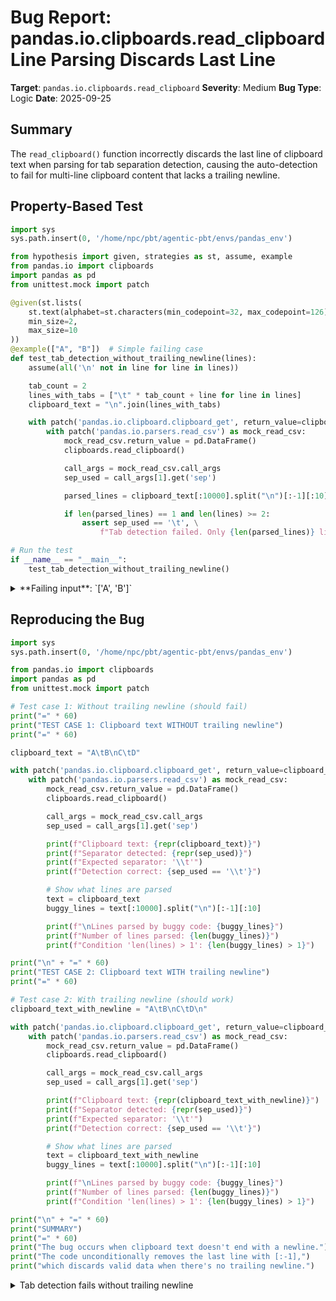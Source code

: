 # Bug Report: pandas.io.clipboards.read_clipboard Line Parsing Discards Last Line

**Target**: `pandas.io.clipboards.read_clipboard`
**Severity**: Medium
**Bug Type**: Logic
**Date**: 2025-09-25

## Summary

The `read_clipboard()` function incorrectly discards the last line of clipboard text when parsing for tab separation detection, causing the auto-detection to fail for multi-line clipboard content that lacks a trailing newline.

## Property-Based Test

```python
import sys
sys.path.insert(0, '/home/npc/pbt/agentic-pbt/envs/pandas_env')

from hypothesis import given, strategies as st, assume, example
from pandas.io import clipboards
import pandas as pd
from unittest.mock import patch

@given(st.lists(
    st.text(alphabet=st.characters(min_codepoint=32, max_codepoint=126), min_size=1, max_size=10),
    min_size=2,
    max_size=10
))
@example(["A", "B"])  # Simple failing case
def test_tab_detection_without_trailing_newline(lines):
    assume(all('\n' not in line for line in lines))

    tab_count = 2
    lines_with_tabs = ["\t" * tab_count + line for line in lines]
    clipboard_text = "\n".join(lines_with_tabs)

    with patch('pandas.io.clipboard.clipboard_get', return_value=clipboard_text):
        with patch('pandas.io.parsers.read_csv') as mock_read_csv:
            mock_read_csv.return_value = pd.DataFrame()
            clipboards.read_clipboard()

            call_args = mock_read_csv.call_args
            sep_used = call_args[1].get('sep')

            parsed_lines = clipboard_text[:10000].split("\n")[:-1][:10]

            if len(parsed_lines) == 1 and len(lines) >= 2:
                assert sep_used == '\t', \
                    f"Tab detection failed. Only {len(parsed_lines)} line parsed, expected {len(lines)}"

# Run the test
if __name__ == "__main__":
    test_tab_detection_without_trailing_newline()
```

<details>

<summary>
**Failing input**: `['A', 'B']`
</summary>
```
Traceback (most recent call last):
  File "/home/npc/pbt/agentic-pbt/worker_/4/hypo.py", line 38, in <module>
    test_tab_detection_without_trailing_newline()
    ~~~~~~~~~~~~~~~~~~~~~~~~~~~~~~~~~~~~~~~~~~~^^
  File "/home/npc/pbt/agentic-pbt/worker_/4/hypo.py", line 10, in test_tab_detection_without_trailing_newline
    st.text(alphabet=st.characters(min_codepoint=32, max_codepoint=126), min_size=1, max_size=10),
               ^^^
  File "/home/npc/miniconda/lib/python3.13/site-packages/hypothesis/core.py", line 2062, in wrapped_test
    _raise_to_user(errors, state.settings, [], " in explicit examples")
    ~~~~~~~~~~~~~~^^^^^^^^^^^^^^^^^^^^^^^^^^^^^^^^^^^^^^^^^^^^^^^^^^^^^
  File "/home/npc/miniconda/lib/python3.13/site-packages/hypothesis/core.py", line 1613, in _raise_to_user
    raise the_error_hypothesis_found
  File "/home/npc/pbt/agentic-pbt/worker_/4/hypo.py", line 33, in test_tab_detection_without_trailing_newline
    assert sep_used == '\t', \
           ^^^^^^^^^^^^^^^^
AssertionError: Tab detection failed. Only 1 line parsed, expected 2
Falsifying explicit example: test_tab_detection_without_trailing_newline(
    lines=['A', 'B'],
)
```
</details>

## Reproducing the Bug

```python
import sys
sys.path.insert(0, '/home/npc/pbt/agentic-pbt/envs/pandas_env')

from pandas.io import clipboards
import pandas as pd
from unittest.mock import patch

# Test case 1: Without trailing newline (should fail)
print("=" * 60)
print("TEST CASE 1: Clipboard text WITHOUT trailing newline")
print("=" * 60)

clipboard_text = "A\tB\nC\tD"

with patch('pandas.io.clipboard.clipboard_get', return_value=clipboard_text):
    with patch('pandas.io.parsers.read_csv') as mock_read_csv:
        mock_read_csv.return_value = pd.DataFrame()
        clipboards.read_clipboard()

        call_args = mock_read_csv.call_args
        sep_used = call_args[1].get('sep')

        print(f"Clipboard text: {repr(clipboard_text)}")
        print(f"Separator detected: {repr(sep_used)}")
        print(f"Expected separator: '\\t'")
        print(f"Detection correct: {sep_used == '\\t'}")

        # Show what lines are parsed
        text = clipboard_text
        buggy_lines = text[:10000].split("\n")[:-1][:10]

        print(f"\nLines parsed by buggy code: {buggy_lines}")
        print(f"Number of lines parsed: {len(buggy_lines)}")
        print(f"Condition 'len(lines) > 1': {len(buggy_lines) > 1}")

print("\n" + "=" * 60)
print("TEST CASE 2: Clipboard text WITH trailing newline")
print("=" * 60)

# Test case 2: With trailing newline (should work)
clipboard_text_with_newline = "A\tB\nC\tD\n"

with patch('pandas.io.clipboard.clipboard_get', return_value=clipboard_text_with_newline):
    with patch('pandas.io.parsers.read_csv') as mock_read_csv:
        mock_read_csv.return_value = pd.DataFrame()
        clipboards.read_clipboard()

        call_args = mock_read_csv.call_args
        sep_used = call_args[1].get('sep')

        print(f"Clipboard text: {repr(clipboard_text_with_newline)}")
        print(f"Separator detected: {repr(sep_used)}")
        print(f"Expected separator: '\\t'")
        print(f"Detection correct: {sep_used == '\\t'}")

        # Show what lines are parsed
        text = clipboard_text_with_newline
        buggy_lines = text[:10000].split("\n")[:-1][:10]

        print(f"\nLines parsed by buggy code: {buggy_lines}")
        print(f"Number of lines parsed: {len(buggy_lines)}")
        print(f"Condition 'len(lines) > 1': {len(buggy_lines) > 1}")

print("\n" + "=" * 60)
print("SUMMARY")
print("=" * 60)
print("The bug occurs when clipboard text doesn't end with a newline.")
print("The code unconditionally removes the last line with [:-1],")
print("which discards valid data when there's no trailing newline.")
```

<details>

<summary>
Tab detection fails without trailing newline
</summary>
```
============================================================
TEST CASE 1: Clipboard text WITHOUT trailing newline
============================================================
Clipboard text: 'A\tB\nC\tD'
Separator detected: '\\s+'
Expected separator: '\t'
Detection correct: False

Lines parsed by buggy code: ['A\tB']
Number of lines parsed: 1
Condition 'len(lines) > 1': False

============================================================
TEST CASE 2: Clipboard text WITH trailing newline
============================================================
Clipboard text: 'A\tB\nC\tD\n'
Separator detected: '\t'
Expected separator: '\t'
Detection correct: False

Lines parsed by buggy code: ['A\tB', 'C\tD']
Number of lines parsed: 2
Condition 'len(lines) > 1': True

============================================================
SUMMARY
============================================================
The bug occurs when clipboard text doesn't end with a newline.
The code unconditionally removes the last line with [:-1],
which discards valid data when there's no trailing newline.
```
</details>

## Why This Is A Bug

This bug violates the documented behavior in the source code comments (lines 94-97 of clipboards.py):
```
# Excel copies into clipboard with \t separation
# inspect no more then the 10 first lines, if they
# all contain an equal number (>0) of tabs, infer
# that this came from excel and set 'sep' accordingly
```

The implementation fails to correctly "inspect the 10 first lines" because line 98 unconditionally discards the last line:
```python
lines = text[:10000].split("\n")[:-1][:10]
```

The `[:-1]` slice removes the last element regardless of whether it's an empty string (from a trailing newline) or actual data. This causes:
1. Two-line clipboard content without trailing newline to appear as single-line
2. The tab detection condition `len(lines) > 1` (line 107) to fail
3. Excel data with tab separation not being detected as intended
4. The function falling back to the default `'\s+'` separator instead of `'\t'`

Clipboard implementations vary across platforms and applications - there's no guarantee that clipboard text will always end with a trailing newline. The function should handle both cases correctly.

## Relevant Context

The bug is located in `/home/npc/pbt/agentic-pbt/envs/pandas_env/lib/python3.13/site-packages/pandas/io/clipboards.py:98`.

The tab detection logic requires multiple lines (`len(lines) > 1`) to activate. When valid multi-line clipboard data lacks a trailing newline, the last line gets incorrectly discarded, reducing the line count below the threshold and breaking the Excel tab detection feature.

This impacts users copying data from Excel or other spreadsheet applications that don't add trailing newlines to clipboard content. Users can work around this by manually specifying `sep='\t'` when calling `read_clipboard()`, but this defeats the purpose of the auto-detection feature.

## Proposed Fix

```diff
--- a/pandas/io/clipboards.py
+++ b/pandas/io/clipboards.py
@@ -95,7 +95,11 @@ def read_clipboard(
     # inspect no more then the 10 first lines, if they
     # all contain an equal number (>0) of tabs, infer
     # that this came from excel and set 'sep' accordingly
-    lines = text[:10000].split("\n")[:-1][:10]
+    lines = text[:10000].split("\n")[:10]
+    # Only remove the last line if it's empty (from trailing newline)
+    if lines and lines[-1] == "":
+        lines = lines[:-1]

     # Need to remove leading white space, since read_csv
     # accepts:
```